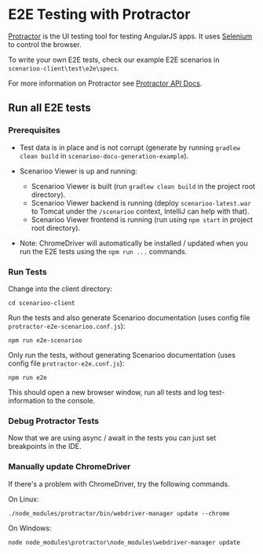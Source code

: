 # E2E Testing with Protractor

[Protractor](https://github.com/angular/protractor) is the UI testing tool for testing AngularJS apps.
It uses [Selenium](http://www.seleniumhq.org/) to control the browser.

To write your own E2E tests, check our example E2E scenarios in `scenarioo-client\test\e2e\specs`.

For more information on Protractor see [Protractor API Docs](http://angular.github.io/protractor/#/api).

## Run all E2E tests

### Prerequisites

* Test data is in place and is not corrupt
  (generate by running `gradlew clean build` in `scenarioo-docu-generation-example`).

* Scenarioo Viewer is up and running:
  * Scenarioo Viewer is built (run `gradlew clean build` in the project root directory).
  * Scenarioo Viewer backend is running (deploy `scenarioo-latest.war` to Tomcat under the `/scenarioo` context,
    IntelliJ can help with that).
  * Scenarioo Viewer frontend is running (run using `npm start` in project root directory). 

* Note: ChromeDriver will automatically be installed / updated when you run the E2E tests using the `npm run ...` 
commands.


### Run Tests

Change into the client directory:

   ```
   cd scenarioo-client
   ```

Run the tests and also generate Scenarioo documentation (uses config file `protractor-e2e-scenarioo.conf.js`):

   ```
   npm run e2e-scenarioo
   ```

Only run the tests, without generating Scenarioo documentation (uses config file `protractor-e2e.conf.js`):
   ```
   npm run e2e
   ```

This should open a new browser window, run all tests and log test-information to the console.


### Debug Protractor Tests

Now that we are using async / await in the tests you can just set breakpoints in the IDE.


### Manually update ChromeDriver

If there's a problem with ChromeDriver, try the following commands.
 
On Linux:
```
./node_modules/protractor/bin/webdriver-manager update --chrome
```

On Windows:
```  
node node_modules\protractor\node_modules\webdriver-manager update
```
